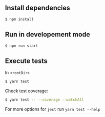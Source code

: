 ## Install dependencies

```bash
$ npm install
```

## Run in developement mode

```bash
$ npm run start
```

## Execute tests

In `<rootDir>`

```bash
$ yarn test
```

Check test coverage:

```bash
$ yarn test -- --coverage --watchAll
```

For more options for `jest` run `yarn test --help`